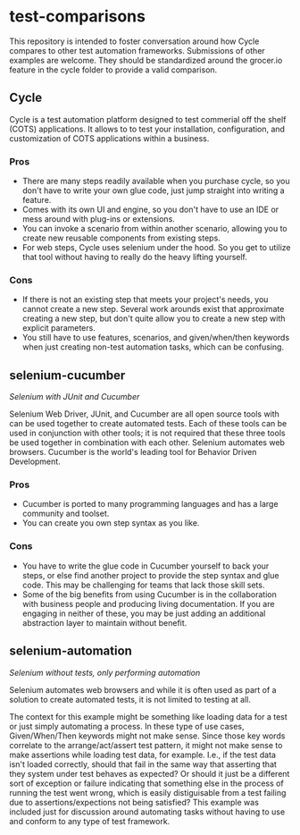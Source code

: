 # test-comparisons

This repository is intended to foster conversation around how Cycle compares to other test automation frameworks.
Submissions of other examples are welcome. They should be standardized around the grocer.io feature in the cycle folder
to provide a valid comparison. 

## Cycle

Cycle is a test automation platform designed to test commerial off the shelf (COTS) applications. It allows to to test your
installation, configuration, and customization of COTS applications within a business.

### Pros
- There are many steps readily available when you purchase cycle, so you don't have to write your own glue code, just jump straight into writing a feature.
- Comes with its own UI and engine, so you don't have to use an IDE or mess around with plug-ins or extensions.
- You can invoke a scenario from within another scenario, allowing you to create new reusable components from existing steps.
- For web steps, Cycle uses selenium under the hood. So you get to utilize that tool without having to really do the heavy lifting yourself.
### Cons
- If there is not an existing step that meets your project's needs, you cannot create a new step. Several work arounds exist that approximate creating a new step, but don't quite allow you to create a new step with explicit parameters.
- You still have to use features, scenarios, and given/when/then keywords when just creating non-test automation tasks, which can be confusing.

## selenium-cucumber

*Selenium with JUnit and Cucumber*

Selenium Web Driver, JUnit, and Cucumber are all open source tools with can be used together to create automated tests.
Each of these tools can be used in conjunction with other tools; it is not required that these three tools be
used together in combination with each other. Selenium automates web browsers. Cucumber is the world's leading tool for
Behavior Driven Development. 

### Pros
- Cucumber is ported to many programming languages and has a large community and toolset.
- You can create you own step syntax as you like.
### Cons
- You have to write the glue code in Cucumber yourself to back your steps, or else find another project to provide the step syntax and glue code. This may be challenging for teams that lack those skill sets.
- Some of the big benefits from using Cucumber is in the collaboration with business people and producing living documentation. If you are engaging in neither of these, you may be just adding an additional abstraction layer to maintain without benefit.

## selenium-automation

*Selenium without tests, only performing automation*

Selenium automates web browsers and while it is often used as part of a solution to create automated tests, it is not
limited to testing at all.

The context for this example might be something like loading data for a test or just simply automating a process.  In these
type of use cases, Given/When/Then keywords might not make sense. Since those key words correlate to the arrange/act/assert test
pattern, it might not make sense to make assertions while loading test data, for example. I.e., if the test data isn't loaded
correctly, should that fail in the same way that asserting that they system under test behaves as expected? Or should it just be
a different sort of exception or failure indicating that something else in the process of running the test went wrong, which is
easily distiguisable from a test failing due to assertions/expections not being satisfied?
This example was included just for discussion around automating tasks without having to use and conform to any type of test framework.
